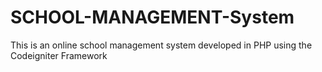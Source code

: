 # SCHOOL-MANAGEMENT-System
This is an online school management system developed in PHP using the Codeigniter Framework


